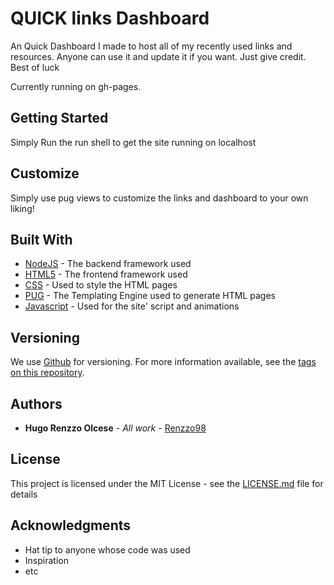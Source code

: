 # QUICK links Dashboard

An Quick Dashboard I made to host all of my recently used links and resources. Anyone can use it and update it if you want. Just give credit. Best of luck

Currently running on gh-pages.

## Getting Started

Simply Run the run shell to get the site running on localhost

## Customize

Simply use pug views to customize the links and dashboard to your own liking!

## Built With

* [NodeJS](https://nodejs.org/en/) - The backend framework used
* [HTML5](https://html.com/) - The frontend framework used
* [CSS](https://www.w3.org/Style/CSS/Overview.en.html) - Used to style the HTML pages
* [PUG](https://pugjs.org/api/getting-started.html) - The Templating Engine used to generate HTML pages
* [Javascript](https://www.javascript.com/) - Used for the site' script and animations

## Versioning

We use [Github](http://github.com) for versioning. For more information available, see the [tags on this repository](https://github.com/about). 

## Authors

* **Hugo Renzzo Olcese** - *All work* - [Renzzo98](https://github.com/Renzzo98)


## License

This project is licensed under the MIT License - see the [LICENSE.md](LICENSE.md) file for details

## Acknowledgments

* Hat tip to anyone whose code was used
* Inspiration
* etc

